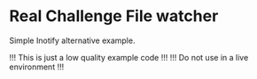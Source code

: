 # Real Challenge File watcher


Simple Inotify alternative example.

!!! This is just a low quality example code !!! 
!!! Do not use in a live environment !!!



